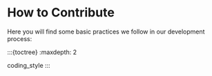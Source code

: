 # How to Contribute

Here you will find some basic practices we follow in our development
process:

:::{toctree}
:maxdepth: 2

coding_style
:::
